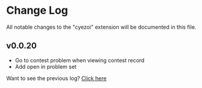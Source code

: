 # Change Log

All notable changes to the "cyezoi" extension will be documented in this file.

## v0.0.20

- Go to contest problem when viewing contest record
- Add open in problem set

Want to see the previous log? [Click here](https://github.com/CYEZOI/cyezoi-helper/commits/main/CHANGELOG.md)
